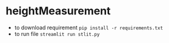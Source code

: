# heightMeasurement

* to download requirement `pip install -r requirements.txt`
* to run file `streamlit run stlit.py`

